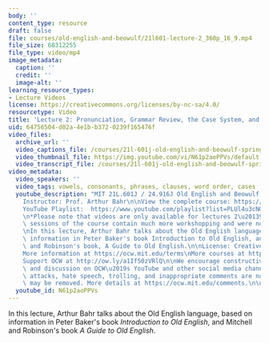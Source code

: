```yaml
---
body: ''
content_type: resource
draft: false
file: courses/old-english-and-beowulf/21l601-lecture-2_360p_16_9.mp4
file_size: 68312255
file_type: video/mp4
image_metadata:
  caption: ''
  credit: ''
  image-alt: ''
learning_resource_types:
- Lecture Videos
license: https://creativecommons.org/licenses/by-nc-sa/4.0/
resourcetype: Video
title: 'Lecture 2: Pronunciation, Grammar Review, the Case System, and Word-Formation'
uid: 64756504-d02a-4e1b-b372-0239f165476f
video_files:
  archive_url: ''
  video_captions_file: /courses/21l-601j-old-english-and-beowulf-spring-2023/1ACX2JXth3iayBK0CRulYOhRTcM4374Xw_transcript.webvtt
  video_thumbnail_file: https://img.youtube.com/vi/N61p2aoPPVs/default.jpg
  video_transcript_file: /courses/21l-601j-old-english-and-beowulf-spring-2023/1ACX2JXth3iayBK0CRulYOhRTcM4374Xw_transcript.pdf
video_metadata:
  video_speakers: ''
  video_tags: vowels, consonants, phrases, clauses, word order, cases
  youtube_description: "MIT 21L.601J / 24.916J Old English and Beowulf, Spring 2023\n\
    Instructor: Prof. Arthur Bahr\n\nView the complete course: https://ocw.mit.edu/courses/21l-601j-old-english-and-beowulf-spring-2023/\n\
    YouTube Playlist:  https://www.youtube.com/playlist?list=PLUl4u3cNGP61XcBw73jdcpNO-pju-mFtw\n\
    \n*Please note that videos are only available for lectures 2\u20139. The remaining\
    \ sessions of the course contain much more workshopping and were not filmed.*\n\
    \nIn this lecture, Arthur Bahr talks about the Old English language, based on\
    \ information in Peter Baker's book Introduction to Old English, and Mitchell\
    \ and Robinson's book, A Guide to Old English.\n\nLicense: Creative Commons BY-NC-SA\n\
    More information at https://ocw.mit.edu/terms\nMore courses at https://ocw.mit.edu\n\
    Support OCW at http://ow.ly/a1If50zVRlQ\n\nWe encourage constructive comments\
    \ and discussion on OCW\u2019s YouTube and other social media channels. Personal\
    \ attacks, hate speech, trolling, and inappropriate comments are not allowed and\
    \ may be removed. More details at https://ocw.mit.edu/comments.\n\n"
  youtube_id: N61p2aoPPVs
---
```

In this lecture, Arthur Bahr talks about the Old English language, based on information in Peter Baker's book *Introduction to Old English*, and Mitchell and Robinson's book *A Guide to Old English*.